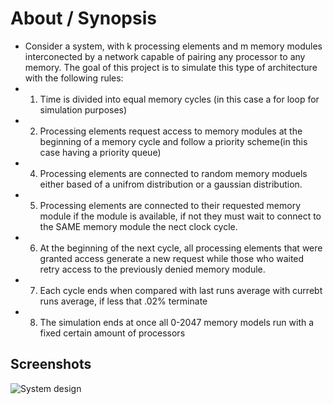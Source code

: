 # About / Synopsis

* Consider a system, with k processing elements and m memory modules interconected by a network capable of pairing any processor to any
memory. The goal of this project is to simulate this type of architecture with the following rules:
* 1. Time is divided into equal memory cycles (in this case a for loop for simulation purposes)
* 2. Processing elements request access to memory modules at the beginning of a memory cycle and follow a priority scheme(in this case having a priority queue)
* 4. Processing elements are connected to random memory moduels either based of a unifrom distribution or a gaussian distribution.
* 5. Processing elements are connected to their requested memory module if the module is available, if not they must wait to connect to the SAME memory module the nect clock cycle.
* 6. At the beginning of the next cycle, all processing elements that were granted access generate a new request while those who waited retry access to the previously denied memory module.
* 7. Each cycle ends when compared with last runs average with currebt runs average, if less that .02% terminate
* 8. The simulation ends at once all 0-2047 memory models run with a fixed certain amount of processors
## Screenshots
![System design](https://raw.githubusercontent.com/AustinEnglish/Processor-Access-Time-Simulation/master/path/to/img.png)







